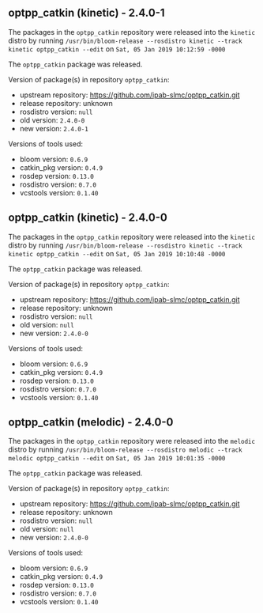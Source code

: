 ## optpp_catkin (kinetic) - 2.4.0-1

The packages in the `optpp_catkin` repository were released into the `kinetic` distro by running `/usr/bin/bloom-release --rosdistro kinetic --track kinetic optpp_catkin --edit` on `Sat, 05 Jan 2019 10:12:59 -0000`

The `optpp_catkin` package was released.

Version of package(s) in repository `optpp_catkin`:

- upstream repository: https://github.com/ipab-slmc/optpp_catkin.git
- release repository: unknown
- rosdistro version: `null`
- old version: `2.4.0-0`
- new version: `2.4.0-1`

Versions of tools used:

- bloom version: `0.6.9`
- catkin_pkg version: `0.4.9`
- rosdep version: `0.13.0`
- rosdistro version: `0.7.0`
- vcstools version: `0.1.40`


## optpp_catkin (kinetic) - 2.4.0-0

The packages in the `optpp_catkin` repository were released into the `kinetic` distro by running `/usr/bin/bloom-release --rosdistro kinetic --track kinetic optpp_catkin --edit` on `Sat, 05 Jan 2019 10:10:48 -0000`

The `optpp_catkin` package was released.

Version of package(s) in repository `optpp_catkin`:

- upstream repository: https://github.com/ipab-slmc/optpp_catkin.git
- release repository: unknown
- rosdistro version: `null`
- old version: `null`
- new version: `2.4.0-0`

Versions of tools used:

- bloom version: `0.6.9`
- catkin_pkg version: `0.4.9`
- rosdep version: `0.13.0`
- rosdistro version: `0.7.0`
- vcstools version: `0.1.40`


## optpp_catkin (melodic) - 2.4.0-0

The packages in the `optpp_catkin` repository were released into the `melodic` distro by running `/usr/bin/bloom-release --rosdistro melodic --track melodic optpp_catkin --edit` on `Sat, 05 Jan 2019 10:01:35 -0000`

The `optpp_catkin` package was released.

Version of package(s) in repository `optpp_catkin`:

- upstream repository: https://github.com/ipab-slmc/optpp_catkin.git
- release repository: unknown
- rosdistro version: `null`
- old version: `null`
- new version: `2.4.0-0`

Versions of tools used:

- bloom version: `0.6.9`
- catkin_pkg version: `0.4.9`
- rosdep version: `0.13.0`
- rosdistro version: `0.7.0`
- vcstools version: `0.1.40`


